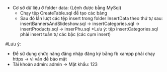 - Cơ sở dữ liệu ở folder data: (Lệnh được bằng MySql)
  - Chạy tệp CreateTable.sql để tạo các bảng
  - Sau đó lần lượt các tệp insert trong folder InsertData theo thứ tự sau:
    insertBannersAndSlideshow.sql -> insertCategories.sql -> insertProducts.sql -> inserPhu.sql
    \*Lưu ý: tệp insertCategories.sql phải insert tuần tự các bậc (các cụm insert)

#Lưu ý:
  + Để sử dụng chức năng đăng nhập đăng ký bằng fb xampp phải chạy https -> vì vấn đề bảo mật
  + Tài khoản admin: admin -> Mật khẩu: 123